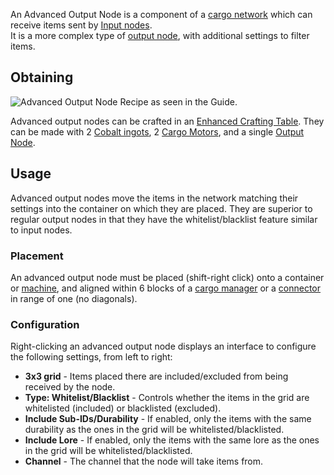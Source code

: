 An Advanced Output Node is a component of a [cargo network](https://github.com/Slimefun/Slimefun4/wiki/Cargo-Management) which can receive items sent by [Input nodes](https://github.com/Slimefun/Slimefun4/wiki/Input-Node).<br>
It is a more complex type of [output node](https://github.com/Slimefun/Slimefun4/wiki/Output-Node), with additional settings to filter items.

## Obtaining
![Advanced Output Node Recipe as seen in the Guide.](https://raw.githubusercontent.com/Slimefun/Slimefun-Wiki/master/images/ACORecipe.png)

Advanced output nodes can be crafted in an [Enhanced Crafting Table](https://github.com/Slimefun/Slimefun4/wiki/Enhanced-Crafting-Table). They can be made with 2 [Cobalt ingots](https://github.com/Slimefun/Slimefun4/wiki/Cobalt-Ingot), 2 [Cargo Motors](https://github.com/Slimefun/Slimefun4/wiki/Cargo-Motor), and a single [Output Node](https://github.com/Slimefun/Slimefun4/wiki/Output-Node).

## Usage
Advanced output nodes move the items in the network matching their settings into the container on which they are placed. They are superior to regular output nodes in that they have the whitelist/blacklist feature similar to input nodes.

### Placement
An advanced output node must be placed (shift-right click) onto a container or [machine](https://github.com/Slimefun/Slimefun4/wiki/Electric-Machines), and aligned within 6 blocks of a [cargo manager](https://github.com/Slimefun/Slimefun4/wiki/Cargo-Manager) or a [connector](https://github.com/Slimefun/Slimefun4/wiki/Connector-Node) in range of one (no diagonals).

### Configuration
Right-clicking an advanced output node displays an interface to configure the following settings, from left to right:
* **3x3 grid** - Items placed there are included/excluded from being received by the node.
* **Type: Whitelist/Blacklist** - Controls whether the items in the grid are whitelisted (included) or blacklisted (excluded).
* **Include Sub-IDs/Durability** - If enabled, only the items with the same durability as the ones in the grid will be whitelisted/blacklisted.
* **Include Lore** - If enabled, only the items with the same lore as the ones in the grid will be whitelisted/blacklisted.
* **Channel** - The channel that the node will take items from.

